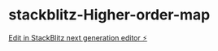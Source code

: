 # stackblitz-Higher-order-map

[Edit in StackBlitz next generation editor ⚡️](https://stackblitz.com/~/github.com/esakkiraja-k/stackblitz-Higher-order-map)